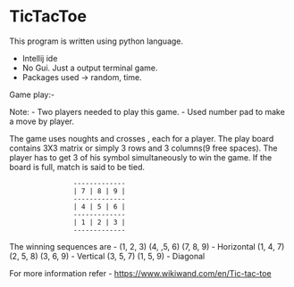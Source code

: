 # TicTacToe

This program is written using python language.
  - Intellij ide
  - No Gui. Just a output terminal game.
  - Packages used -> random, time.
  
  
Game play:-

  Note:
    - Two players needed to play this game.
    - Used number pad to make a move by player.
 
  The game uses noughts and crosses , each for a player. 
  The play board contains 3X3 matrix or simply 3 rows and 3 columns(9 free spaces).
  The player has to get 3 of his symbol simultaneously to win the game.
  If the board is full, match is said to be tied.
  
                    -------------
                    | 7 | 8 | 9 |
                    -------------
                    | 4 | 5 | 6 |
                    ------------- 
                    | 1 | 2 | 3 |
                    -------------

  The winning sequences are - 
      (1, 2, 3) (4, ,5, 6) (7, 8, 9) - Horizontal
      (1, 4, 7) (2, 5, 8) (3, 6, 9) - Vertical
      (3, 5, 7) (1, 5, 9) - Diagonal


For more information refer - https://www.wikiwand.com/en/Tic-tac-toe
